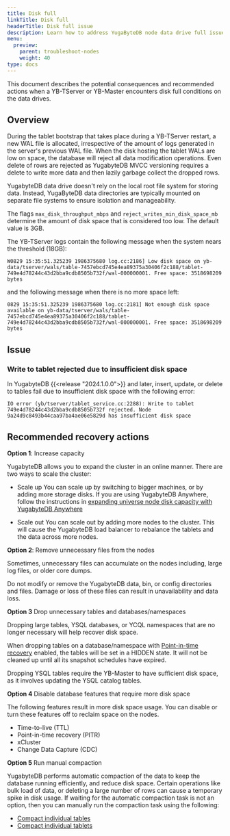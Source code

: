 ```yaml
---
title: Disk full
linkTitle: Disk full
headerTitle: Disk full issue
description: Learn how to address YugaByteDB node data drive full issues
menu:
  preview:
    parent: troubleshoot-nodes
    weight: 40
type: docs
---
```


This document describes the potential consequences and recommended actions when a YB-TServer or YB-Master encounters disk full conditions on the data drives.

## Overview

During the tablet bootstrap that takes place during a YB-TServer restart, a new WAL file is allocated, irrespective of the amount of logs generated in the server's previous WAL file. When the disk hosting the tablet WALs are low on space, the database will reject all data modification operations. Even delete of rows are rejected as YugabyteDB MVCC versioning requires a delete to write more data and then lazily garbage collect the dropped rows.

YugabyteDB data drive doesn't rely on the local root file system for storing data. Instead, YugaByteDB data directories are typically mounted on separate file systems to ensure isolation and manageability.

The flags `max_disk_throughput_mbps` and `reject_writes_min_disk_space_mb` determine the amount of disk space that is considered too low. The default value is 3GB.

The YB-TServer logs contain the following message when the system nears the threshold (18GB):

```output
W0829 15:35:51.325239 1986375680 log.cc:2186] Low disk space on yb-data/tserver/wals/table-7457ebcd745e4ea89375a30406f2c188/tablet-749e4d78244c43d2bba9cdb8505b732f/wal-000000001. Free space: 3518698209 bytes
```

and the following message when there is no more space left:

```output
0829 15:35:51.325239 1986375680 log.cc:2181] Not enough disk space available on yb-data/tserver/wals/table-7457ebcd745e4ea89375a30406f2c188/tablet-749e4d78244c43d2bba9cdb8505b732f/wal-000000001. Free space: 3518698209 bytes
```

## Issue

### Write to tablet rejected due to insufficient disk space

In YugabyteDB {{<release "2024.1.0.0">}} and later, insert, update, or delete to tables fail due to insufficient disk space with the following error:

```output
IO error (yb/tserver/tablet_service.cc:2288): Write to tablet 749e4d78244c43d2bba9cdb8505b732f rejected. Node 9a24d9c8493b44caa97ba4ae06e5829d has insufficient disk space
```

## Recommended recovery actions

**Option 1**: Increase capacity

YugabyteDB allows you to expand the cluster in an online manner. There are two ways to scale the cluster:

- Scale up
    You can scale up by switching to bigger machines, or by adding more storage disks. If you are using YugabyteDB Anywhere, follow the instructions in [expanding universe node disk capacity with YugabyteDB Anywhere](https://support.yugabyte.com/hc/en-us/articles/5463616207757-Expanding-universe-node-disk-capacity-with-YugabyteDB-Anywhere-platform)

- Scale out
    You can scale out by adding more nodes to the cluster. This will cause the YugabyteDB load balancer to rebalance the tablets and the data across more nodes.

**Option 2**: Remove unnecessary files from the nodes

Sometimes, unnecessary files can accumulate on the nodes including, large log files, or older core dumps.

Do not modify or remove the YugabyteDB data, bin, or config directories and files. Damage or loss of these files can result in unavailability and data loss.

**Option 3** Drop unnecessary tables and databases/namespaces

Dropping large tables, YSQL databases, or YCQL namespaces that are no longer necessary will help recover disk space.

When dropping tables on a database/namespace with [Point-in-time recovery](../../../manage/backup-restore/point-in-time-recovery/) enabled, the tables will be set in a HIDDEN state. It will not be cleaned up until all its snapshot schedules have expired.

Dropping YSQL tables require the YB-Master to have sufficient disk space, as it involves updating the YSQL catalog tables.

**Option 4** Disable database features that require more disk space

The following features result in more disk space usage. You can disable or turn these features off to reclaim space on the nodes.

- Time-to-live (TTL)
- Point-in-time recovery (PITR)
- xCluster
- Change Data Capture (CDC)

**Option 5** Run manual compaction

YugabyteDB performs automatic compaction of the data to keep the database running efficiently, and reduce disk space. Certain operations like bulk load of data, or deleting a large number of rows can cause a temporary spike in disk usage. If waiting for the automatic compaction task is not an option, then you can manually run the compaction task using the following:

- [Compact individual tables](../../../admin/yb-admin/#compact-table)
- [Compact individual tablets](../../../admin/yb-ts-cli/#compact-tablet)
